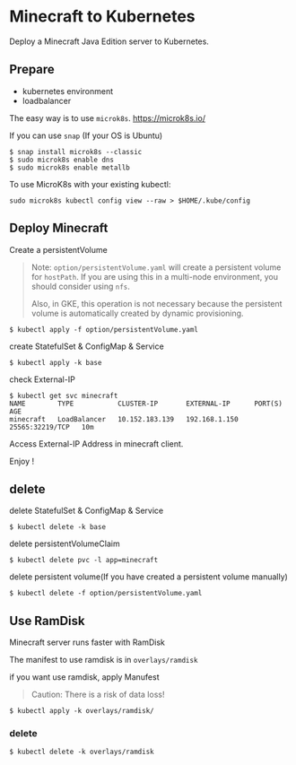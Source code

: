 # Minecraft to Kubernetes

Deploy a Minecraft Java Edition server to Kubernetes.

## Prepare

- kubernetes environment
- loadbalancer

The easy way is to use `microk8s`. https://microk8s.io/

If you can use `snap` (If your OS is Ubuntu)

```
$ snap install microk8s --classic
$ sudo microk8s enable dns 
$ sudo microk8s enable metallb
```

To use MicroK8s with your existing kubectl:

```
sudo microk8s kubectl config view --raw > $HOME/.kube/config
```

## Deploy Minecraft

Create a persistentVolume
> Note: `option/persistentVolume.yaml` will create a persistent volume for `hostPath`. If you are using this in a multi-node environment, you should consider using `nfs`.
> 
> Also, in GKE, this operation is not necessary because the persistent volume is automatically created by dynamic provisioning.

```
$ kubectl apply -f option/persistentVolume.yaml
```

create StatefulSet & ConfigMap & Service

```
$ kubectl apply -k base
```

check External-IP

```
$ kubectl get svc minecraft
NAME        TYPE           CLUSTER-IP       EXTERNAL-IP      PORT(S)           AGE
minecraft   LoadBalancer   10.152.183.139   192.168.1.150   25565:32219/TCP   10m
```

Access External-IP Address in minecraft client.

Enjoy !

## delete 

delete StatefulSet & ConfigMap & Service

```
$ kubectl delete -k base
```

delete persistentVolumeClaim

```
$ kubectl delete pvc -l app=minecraft
```

delete persistent volume(If you have created a persistent volume manually)

```
$ kubectl delete -f option/persistentVolume.yaml
```

## Use RamDisk

Minecraft server runs faster with RamDisk

The manifest to use ramdisk is in `overlays/ramdisk`

if you want use ramdisk, apply Manufest

> Caution: There is a risk of data loss!

```
$ kubectl apply -k overlays/ramdisk/
```

### delete

```
$ kubectl delete -k overlays/ramdisk
```
